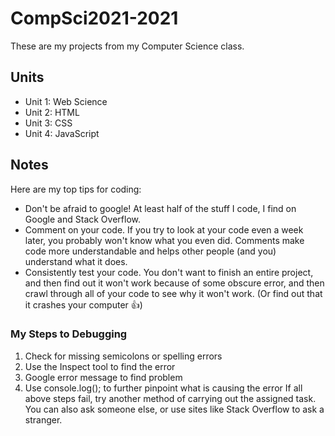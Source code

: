 # CompSci2021-2021
These are my projects from my Computer Science class.

## Units
* Unit 1: Web Science
* Unit 2: HTML
* Unit 3: CSS
* Unit 4: JavaScript

## Notes
Here are my top tips for coding:
* Don't be afraid to google! At least half of the stuff I code, I find on Google and Stack Overflow.
* Comment on your code. If you try to look at your code even a week later, you probably won't know what you even did. Comments make code more understandable and helps other people (and you) understand what it does.
* Consistently test your code. You don't want to finish an entire project, and then find out it won't work because of some obscure error, and then crawl through all of your code to see why it won't work. (Or find out that it crashes your computer 👍)

### My Steps to Debugging
1. Check for missing semicolons or spelling errors
2. Use the Inspect tool to find the error
3. Google error message to find problem
4. Use console.log(); to further pinpoint what is causing the error
If all above steps fail, try another method of carrying out the assigned task. You can also ask someone else, or use sites like Stack Overflow to ask a stranger.
